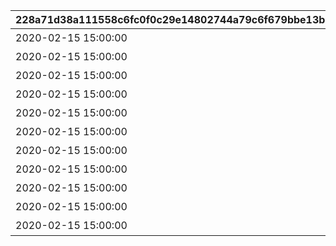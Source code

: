 |228a71d38a111558c6fc0f0c29e14802744a79c6f679bbe13bb8a63e0daa099a|32db2b4b62974f9eae77c4a7cc219b1da05e9171e3d36a1243a94e001445bab8|0c596c66cc8d32162687f2a656f62b6e0bf22ce4c3d68769819d7fc9abd23cc5|571728e21a1b7c3fd9cde036c4b2a5bfe3c555b803ae5549e2f8ee0d0bec08a3|9547c37a6ef46b9fd370da0e235cb7bb8e2cd6601b1722966cf04947fba75994|fa5b9de17546d5a4869c0b65deb7c87cac730a30f37046fbf212b2d7e648be13|
| --- | --- | --- | --- | --- | --- |
|2020-02-15 15:00:00|1|1|おまかせ|1||
|2020-02-15 15:00:00|2|2|デフォルト|2||
|2020-02-15 15:00:00|3|3|アニバーサリー|3||
|2020-02-15 15:00:00|4|1|ピンク|4||
|2020-02-15 15:00:00|5|1|レッド|5||
|2020-02-15 15:00:00|6|1|イエロー|6||
|2020-02-15 15:00:00|7|1|グリーン|7||
|2020-02-15 15:00:00|8|1|ライトブルー|8||
|2020-02-15 15:00:00|9|1|ブルー|9||
|2020-02-15 15:00:00|10|1|パープル|10||
|2020-02-15 15:00:00|11|1|グレー|11||